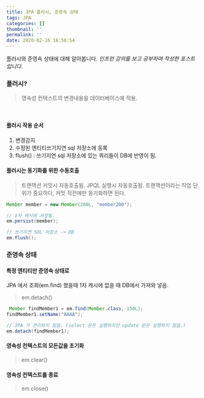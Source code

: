 ```yaml
---
title: JPA 플러시, 준영속 상태
tags: JPA
categories: []
thumbnail: ''
permalink: ''
date: 2020-02-16 16:50:54
---
```


플러시와 준영속 상태에 대해 알아봅니다.
*인프런 강의를 보고 공부하며 작성한 포스트입니다.*
<!-- excerpt -->
<!-- toc -->

### 플러시?

> 영속성 컨텍스트의 변경내용을 데이터베이스에 적용.
<br/>

#### 플러시 작용 순서

1) 변경감지
2) 수정된 엔티티쓰기지연 sql  저장소에 등록
3) flush() : 쓰기지연 sql 저장소에 있는 쿼리들이 DB에 반영이 됨.

#### 플러시는 동기화를 위한 수동호출

>트랜잭션 커밋시 자동호출됨.
JPQL 실행시 자동호출됨.
트랜잭션이라는 작업 단위가 중요하다, 커밋 직전에만 동기화하면 된다.


```java
Member member = new Member(200L, "member200");

// 1차 캐시에 저장됨.
em.persist(member);

// 쓰기지연 SQL 저장소 -> DB
em.flush();

```

### 준영속 상태

#### 특정 엔티티만 준영속 상태로
JPA 에서 조회(em.find) 했을때 1차 캐시에 없을 때 DB에서 가져와 넣음.
>em.detach()

```java
 Member findMember1 = em.find(Member.class, 150L);
findMember1.setName("AAAA");

// JPA 가 관리하지 않음. (select 문은 실행하지만 update 문은 실행하지 않음.)
em.detach(findMember1);

```
#### 영속성 컨텍스트의 모든값을 초기화
>em.clear()

#### 영속성 컨텍스트를 종료
>em.close()